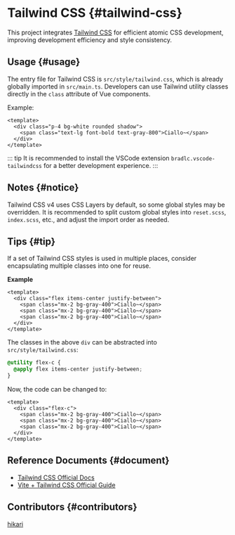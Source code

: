 # Tailwind CSS {#tailwind-css}

This project integrates [Tailwind CSS](https://tailwindcss.com/) for efficient atomic CSS development, improving development efficiency and style consistency.

## Usage {#usage}

The entry file for Tailwind CSS is `src/style/tailwind.css`, which is already globally imported in `src/main.ts`. Developers can use Tailwind utility classes directly in the `class` attribute of Vue components.

Example:

```vue
<template>
  <div class="p-4 bg-white rounded shadow">
    <span class="text-lg font-bold text-gray-800">Ciallo~</span>
  </div>
</template>
```

::: tip
It is recommended to install the VSCode extension `bradlc.vscode-tailwindcss` for a better development experience.
:::

## Notes {#notice}

Tailwind CSS v4 uses CSS Layers by default, so some global styles may be overridden. It is recommended to split custom global styles into `reset.scss`, `index.scss`, etc., and adjust the import order as needed.

## Tips {#tip}

If a set of Tailwind CSS styles is used in multiple places, consider encapsulating multiple classes into one for reuse.

**Example**

```vue
<template>
  <div class="flex items-center justify-between">
    <span class="mx-2 bg-gray-400">Ciallo~</span>
    <span class="mx-2 bg-gray-400">Ciallo~</span>
    <span class="mx-2 bg-gray-400">Ciallo~</span>
  </div>
</template>
```

The classes in the above `div` can be abstracted into `src/style/tailwind.css`:

```css
@utility flex-c {
  @apply flex items-center justify-between;
}
```

Now, the code can be changed to:

```vue
<template>
  <div class="flex-c">
    <span class="mx-2 bg-gray-400">Ciallo~</span>
    <span class="mx-2 bg-gray-400">Ciallo~</span>
    <span class="mx-2 bg-gray-400">Ciallo~</span>
  </div>
</template>
```

## Reference Documents {#document}

- [Tailwind CSS Official Docs](https://tailwindcss.com/docs/installation)
- [Vite + Tailwind CSS Official Guide](https://tailwindcss.com/docs/guides/vite)

## Contributors {#contributors}

[hikari](https://github.com/liuyax0818)
